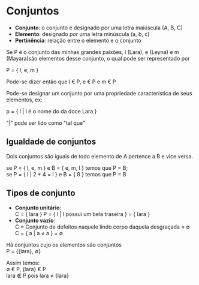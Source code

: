 # Conjuntos

- **Conjunto**: o conjunto é designado por uma letra maiúscula (A, B, C)
- **Elemento**: designado por uma letra minúscula (a, b, c)
- **Pertinência**: relação entre o elemento e o conjunto

Se P é o conjunto das minhas grandes paixões, l (Lara), e (Leyna) e m (Mayara)são elementos desse conjunto, o qual pode ser representado por 

P = { l, e, m }

Pode-se dizer então que l € P, e € P e m € P

Pode-se designar um conjunto por uma propriedade característica de seus elementos, ex:

p = { l | l é o nome do da doce Lara }

"|" pode ser lido como "tal que"


## Igualdade de conjuntos

Dois conjuntos são iguais de todo elemento de A pertence a B e vice versa.

se P = { l, e, m } e B = { e, m, l } temos que P = B; <br>
se P = { l | 2 * 4 = l } e B = { 8 } temos que P = B

## Tipos de conjunto

- **Conjunto unitário**:  <br>
C = { lara }
P = { l | l possui um bela traseira } = { lara }
- **Conjunto vazio**: <br>
C = Conjunto de defeitos naquele lindo corpo daquela desgraçada = ∅ <br>
C = { a | a ≠ a } = ∅

Há conjuntos cujo os elementos são conjuntos <br>
P = {{lara}, ∅}

Assim temos: <br>
∅ € P, {lara} € P <br>
lara ∉ P pois lara ≠ {lara}

